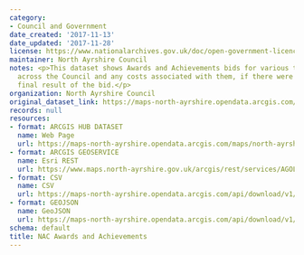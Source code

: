 ```yaml
---
category:
- Council and Government
date_created: '2017-11-13'
date_updated: '2017-11-28'
license: https://www.nationalarchives.gov.uk/doc/open-government-licence/version/3/
maintainer: North Ayrshire Council
notes: <p>This dataset shows Awards and Achievements bids for various teams and projects
  across the Council and any costs associated with them, if there were any, and the
  final result of the bid.</p>
organization: North Ayrshire Council
original_dataset_link: https://maps-north-ayrshire.opendata.arcgis.com/maps/north-ayrshire::nac-awards-and-achievements
records: null
resources:
- format: ARCGIS HUB DATASET
  name: Web Page
  url: https://maps-north-ayrshire.opendata.arcgis.com/maps/north-ayrshire::nac-awards-and-achievements
- format: ARCGIS GEOSERVICE
  name: Esri REST
  url: https://www.maps.north-ayrshire.gov.uk/arcgis/rest/services/AGOL//Open_Data_Portal2/FeatureServer/29
- format: CSV
  name: CSV
  url: https://maps-north-ayrshire.opendata.arcgis.com/api/download/v1/items/399b4bf086204527a43658e8617e2448/csv?layers=29
- format: GEOJSON
  name: GeoJSON
  url: https://maps-north-ayrshire.opendata.arcgis.com/api/download/v1/items/399b4bf086204527a43658e8617e2448/geojson?layers=29
schema: default
title: NAC Awards and Achievements
---
```

